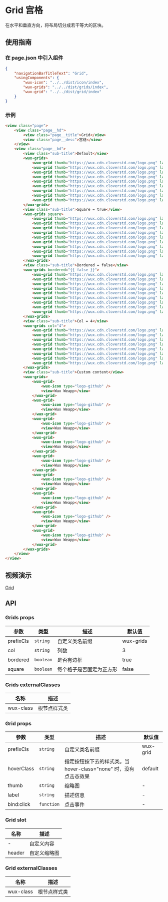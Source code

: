 # Grid 宫格

在水平和垂直方向，将布局切分成若干等大的区块。

## 使用指南

### 在 page.json 中引入组件

```json
{
    "navigationBarTitleText": "Grid",
    "usingComponents": {
        "wux-icon": "../../dist/icon/index",
        "wux-grids": "../../dist/grids/index",
        "wux-grid": "../../dist/grid/index"
    }
}
```

### 示例

```html
<view class="page">
    <view class="page__hd">
        <view class="page__title">Grid</view>
        <view class="page__desc">宫格</view>
    </view>
    <view class="page__bd">
        <view class="sub-title">Default</view>
        <wux-grids>
            <wux-grid thumb="https://wux.cdn.cloverstd.com/logo.png" label="Wux Weapp" />
            <wux-grid thumb="https://wux.cdn.cloverstd.com/logo.png" label="Wux Weapp" />
            <wux-grid thumb="https://wux.cdn.cloverstd.com/logo.png" label="Wux Weapp" />
            <wux-grid thumb="https://wux.cdn.cloverstd.com/logo.png" label="Wux Weapp" />
            <wux-grid thumb="https://wux.cdn.cloverstd.com/logo.png" label="Wux Weapp" />
            <wux-grid thumb="https://wux.cdn.cloverstd.com/logo.png" label="Wux Weapp" />
            <wux-grid thumb="https://wux.cdn.cloverstd.com/logo.png" label="Wux Weapp" />
            <wux-grid thumb="https://wux.cdn.cloverstd.com/logo.png" label="Wux Weapp" />
            <wux-grid thumb="https://wux.cdn.cloverstd.com/logo.png" label="Wux Weapp" />
        </wux-grids>
        <view class="sub-title">Square = true</view>
        <wux-grids square>
            <wux-grid thumb="https://wux.cdn.cloverstd.com/logo.png" label="Wux Weapp" />
            <wux-grid thumb="https://wux.cdn.cloverstd.com/logo.png" label="Wux Weapp" />
            <wux-grid thumb="https://wux.cdn.cloverstd.com/logo.png" label="Wux Weapp" />
            <wux-grid thumb="https://wux.cdn.cloverstd.com/logo.png" label="Wux Weapp" />
            <wux-grid thumb="https://wux.cdn.cloverstd.com/logo.png" label="Wux Weapp" />
            <wux-grid thumb="https://wux.cdn.cloverstd.com/logo.png" label="Wux Weapp" />
            <wux-grid thumb="https://wux.cdn.cloverstd.com/logo.png" label="Wux Weapp" />
            <wux-grid thumb="https://wux.cdn.cloverstd.com/logo.png" label="Wux Weapp" />
            <wux-grid thumb="https://wux.cdn.cloverstd.com/logo.png" label="Wux Weapp" />
        </wux-grids>
        <view class="sub-title">Bordered = false</view>
        <wux-grids bordered="{{ false }}">
            <wux-grid thumb="https://wux.cdn.cloverstd.com/logo.png" label="Wux Weapp" />
            <wux-grid thumb="https://wux.cdn.cloverstd.com/logo.png" label="Wux Weapp" />
            <wux-grid thumb="https://wux.cdn.cloverstd.com/logo.png" label="Wux Weapp" />
            <wux-grid thumb="https://wux.cdn.cloverstd.com/logo.png" label="Wux Weapp" />
            <wux-grid thumb="https://wux.cdn.cloverstd.com/logo.png" label="Wux Weapp" />
            <wux-grid thumb="https://wux.cdn.cloverstd.com/logo.png" label="Wux Weapp" />
            <wux-grid thumb="https://wux.cdn.cloverstd.com/logo.png" label="Wux Weapp" />
            <wux-grid thumb="https://wux.cdn.cloverstd.com/logo.png" label="Wux Weapp" />
            <wux-grid thumb="https://wux.cdn.cloverstd.com/logo.png" label="Wux Weapp" />
        </wux-grids>
        <view class="sub-title">Col = 4</view>
        <wux-grids col="4">
            <wux-grid thumb="https://wux.cdn.cloverstd.com/logo.png" label="Wux Weapp" />
            <wux-grid thumb="https://wux.cdn.cloverstd.com/logo.png" label="Wux Weapp" />
            <wux-grid thumb="https://wux.cdn.cloverstd.com/logo.png" label="Wux Weapp" />
            <wux-grid thumb="https://wux.cdn.cloverstd.com/logo.png" label="Wux Weapp" />
            <wux-grid thumb="https://wux.cdn.cloverstd.com/logo.png" label="Wux Weapp" />
            <wux-grid thumb="https://wux.cdn.cloverstd.com/logo.png" label="Wux Weapp" />
            <wux-grid thumb="https://wux.cdn.cloverstd.com/logo.png" label="Wux Weapp" />
            <wux-grid thumb="https://wux.cdn.cloverstd.com/logo.png" label="Wux Weapp" />
        </wux-grids>
        <view class="sub-title">Custom content</view>
        <wux-grids>
            <wux-grid>
                <wux-icon type="logo-github" />
                <view>Wux Weapp</view>
            </wux-grid>
            <wux-grid>
                <wux-icon type="logo-github" />
                <view>Wux Weapp</view>
            </wux-grid>
            <wux-grid>
                <wux-icon type="logo-github" />
                <view>Wux Weapp</view>
            </wux-grid>
            <wux-grid>
                <wux-icon type="logo-github" />
                <view>Wux Weapp</view>
            </wux-grid>
            <wux-grid>
                <wux-icon type="logo-github" />
                <view>Wux Weapp</view>
            </wux-grid>
            <wux-grid>
                <wux-icon type="logo-github" />
                <view>Wux Weapp</view>
            </wux-grid>
            <wux-grid>
                <wux-icon type="logo-github" />
                <view>Wux Weapp</view>
            </wux-grid>
            <wux-grid>
                <wux-icon type="logo-github" />
                <view>Wux Weapp</view>
            </wux-grid>
            <wux-grid>
                <wux-icon type="logo-github" />
                <view>Wux Weapp</view>
            </wux-grid>
        </wux-grids>
    </view>
</view>
```

## 视频演示

[Grid](./_media/grid.mp4 ':include :type=iframe width=375px height=667px')

## API

### Grids props

| 参数 | 类型 | 描述 | 默认值 |
| --- | --- | --- | --- |
| prefixCls | `string` | 自定义类名前缀 | wux-grids |
| col | `string` | 列数 | 3 |
| bordered | `boolean` | 是否有边框 | true |
| square | `boolean` | 每个格子是否固定为正方形 | false |

### Grids externalClasses

| 名称 | 描述 |
| --- | --- |
| wux-class | 根节点样式类 |

### Grid props

| 参数 | 类型 | 描述 | 默认值 |
| --- | --- | --- | --- |
| prefixCls | `string` | 自定义类名前缀 | wux-grid |
| hoverClass | `string` | 指定按钮按下去的样式类。当 hover-class="none" 时，没有点击态效果 | default |
| thumb | `string` | 缩略图 | - |
| label | `string` | 描述信息 | - |
| bind:click | `function` | 点击事件 | - |


### Grid slot

| 名称 | 描述 |
| --- | --- |
| - | 自定义内容 |
| header | 自定义缩略图 |

### Grid externalClasses

| 名称 | 描述 |
| --- | --- |
| wux-class | 根节点样式类 |